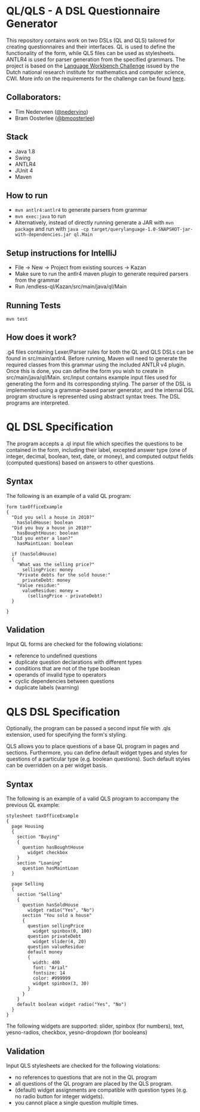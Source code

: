 # QL/QLS - A DSL Questionnaire Generator
This repository contains work on two DSLs (QL and QLS) tailored for creating questionnaires and their interfaces. QL is used to define the functionality of the form, while QLS files can be used as stylesheets. ANTLR4 is used for parser generation from the specified grammars.
The project is based on the [Language Workbench Challenge](https://homepages.cwi.nl/~storm/publications/lwc13paper.pdf) issued by the Dutch national research institute for mathematics and computer science, CWI. More info on the requirements for the challenge can be found [here](https://github.com/software-engineering-amsterdam/software-construction/blob/master/2017-2018/QL.pdf).



## Collaborators:
* Tim Nederveen ([@nedervino](mailto:tim.nederveen@hotmail.com))
* Bram Oosterlee ([@bmoosterlee](mailto:bram.oosterlee@student.uva.nl))

## Stack
* Java 1.8
* Swing
* ANTLR4
* JUnit 4
* Maven

## How to run
* ```mvn antlr4:antlr4``` to generate parsers from grammar
* ```mvn exec:java``` to run
* Alternatively, instead of directly running generate a JAR with ```mvn package``` and run with ```java -cp target/querylanguage-1.0-SNAPSHOT-jar-with-dependencies.jar ql.Main``` 

## Setup instructions for IntelliJ
* File -> New -> Project from existing sources -> Kazan
* Make sure to run the antlr4 maven plugin to generate required parsers from the grammar
* Run /endless-ql/Kazan/src/main/java/ql/Main

## Running Tests
```mvn test```

## How does it work?
.g4 files containing Lexer/Parser rules for both the QL and QLS DSLs can be found in src/main/antlr4. Before running, Maven will need to generate the required classes from this grammar using the included ANTLR v4 plugin.
Once this is done, you can define the form you wish to create in src/main/java/ql/Main. src/input contains example input files used for generating the form and its corresponding styling.
The parser of the DSL is implemented using a grammar-based parser generator, and the internal DSL program structure is represented using abstract syntax trees. The DSL programs are interpreted.

# QL DSL Specification
The program accepts a .ql input file which specifies the questions to be contained in the form, including their label, excepted answer type (one of integer, decimal, boolean, text, date, or money),
and computed output fields (computed questions) based on answers to other questions.  

## Syntax
The following is an example of a valid QL program:
```
form taxOfficeExample
{ 
  "Did you sell a house in 2010?"
    hasSoldHouse: boolean
  "Did you buy a house in 2010?"
    hasBoughtHouse: boolean
  "Did you enter a loan?"
    hasMaintLoan: boolean
    
  if (hasSoldHouse)
  {
    "What was the selling price?"
      sellingPrice: money
    "Private debts for the sold house:"
      privateDebt: money
    "Value residue:"
      valueResidue: money = 
        (sellingPrice - privateDebt)
  }
  
}
```

## Validation
Input QL forms are checked for the following violations:
   * reference to undefined questions
   * duplicate question declarations with different types
   * conditions that are not of the type boolean
   * operands of invalid type to operators
   * cyclic dependencies between questions
   * duplicate labels (warning)


# QLS DSL Specification

Optionally, the program can be passed a second input file with .qls extension, used for specifying the form's styling. 

QLS allows you to place questions of a base QL program in pages and sections. Furthermore, you can define default 
widget types and styles for questions of a particular type (e.g. boolean questions). Such default styles can be overridden on a per widget basis.

## Syntax
The following is an example of a valid QLS program to accompany the previous QL example:
```
stylesheet taxOfficeExample 
{
  page Housing
  {
    section "Buying"
    {
      question hasBoughtHouse  
        widget checkbox 
    }
    section "Loaning"  
      question hasMaintLoan
  }

  page Selling
  { 
    section "Selling"
    {
      question hasSoldHouse
        widget radio("Yes", "No") 
      section "You sold a house"
      {
        question sellingPrice
          widget spinbox(0, 100)
        question privateDebt
          widget slider(4, 20)
        question valueResidue
        default money
        {
          width: 400
          font: "Arial" 
          fontsize: 14
          color: #999999
          widget spinbox(3, 30)
        }        
      }
    }
    default boolean widget radio("Yes", "No")
  }  
}
```

The following widgets are supported: slider, spinbox (for numbers), text, yesno-radios, checkbox, yesno-dropdown (for booleans)

## Validation

Input QLS stylesheets are checked for the following violations:

  * no references to questions that are not in the QL program
  * all questions of the QL program are placed by the QLS program.
  * (default) widget assignments are compatible with question types (e.g. no radio button for integer widgets).
  * you cannot place a single question multiple times.




